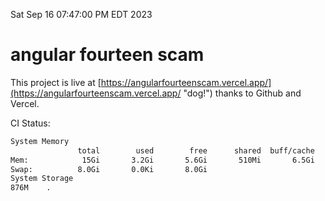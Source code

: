 Sat Sep 16 07:47:00 PM EDT 2023

# angular fourteen scam


This project is live at [https://angularfourteenscam.vercel.app/](https://angularfourteenscam.vercel.app/ "dog!") thanks to Github and Vercel.

CI Status: 

```bash
System Memory
               total        used        free      shared  buff/cache   available
Mem:            15Gi       3.2Gi       5.6Gi       510Mi       6.5Gi        11Gi
Swap:          8.0Gi       0.0Ki       8.0Gi
System Storage
876M	.
```
```bash
